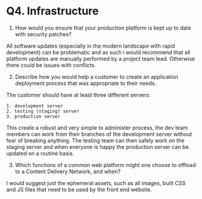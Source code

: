 
Q4. Infrastructure
==================

1. How would you ensure that your production platform is kept up to date with security patches?

All software updates (especially in the modern landscape with rapid development) can be problematic and as such i would recommend that all platform updates are manually performed by a project team lead. Otherwise there could be issues with conflicts.


2. Describe how you would help a customer to create an application deployment process that was appropriate to their needs.

The customer should have at least three different servers:

	1. development server
	2. testing (staging) server
	3. production server

This create a robust and very simple to administer process, the dev team members can work from their branches of the development server without fear of breaking anything. The testing team can then safely work on the staging server and when everyone is happy the production server can be updated on a routine basis.


3. Which functions of a common web platform might one choose to offload to a Content Delivery Network, and when?

I would suggest just the ephemeral assets, such as all images, built CSS and JS files that need to be used by the front end website.